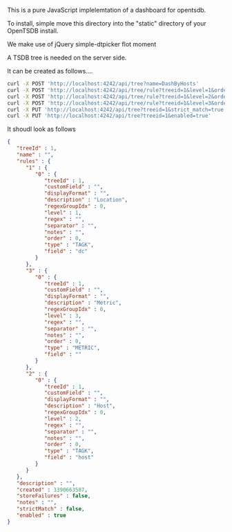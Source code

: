 This is a pure JavaScript implelemtation of a dashboard for 
opentsdb.

To install, simple move this directory into the "static" directory of your
OpenTSDB install.

We make use of
  jQuery
  simple-dtpicker
  flot 
  moment

A TSDB tree is needed on the server side.

It can be created as follows....

```sh
curl -X POST 'http://localhost:4242/api/tree?name=DashByHosts'
curl -X POST 'http://localhost:4242/api/tree/rule?treeid=1&level=1&order=0&type=TAGK&field=dc&description=Location'
curl -X POST 'http://localhost:4242/api/tree/rule?treeid=1&level=2&order=0&type=TAGK&field=host&description=Host'
curl -X POST 'http://localhost:4242/api/tree/rule?treeid=1&level=3&order=0&type=METRIC&description=Metric'
curl -X PUT 'http://localhost:4242/api/tree?treeid=1&strict_match=true'
curl -X PUT 'http://localhost:4242/api/tree?treeid=1&enabled=true'
```

It shoudl look as follows

```json
{
   "treeId" : 1,
   "name" : "",
   "rules" : {
      "1" : {
         "0" : {
            "treeId" : 1,
            "customField" : "",
            "displayFormat" : "",
            "description" : "Location",
            "regexGroupIdx" : 0,
            "level" : 1,
            "regex" : "",
            "separator" : "",
            "notes" : "",
            "order" : 0,
            "type" : "TAGK",
            "field" : "dc"
         }
      },
      "3" : {
         "0" : {
            "treeId" : 1,
            "customField" : "",
            "displayFormat" : "",
            "description" : "Metric",
            "regexGroupIdx" : 0,
            "level" : 3,
            "regex" : "",
            "separator" : "",
            "notes" : "",
            "order" : 0,
            "type" : "METRIC",
            "field" : ""
         }
      },
      "2" : {
         "0" : {
            "treeId" : 1,
            "customField" : "",
            "displayFormat" : "",
            "description" : "Host",
            "regexGroupIdx" : 0,
            "level" : 2,
            "regex" : "",
            "separator" : "",
            "notes" : "",
            "order" : 0,
            "type" : "TAGK",
            "field" : "host"
         }
      }
   },
   "description" : "",
   "created" : 1390663587,
   "storeFailures" : false,
   "notes" : "",
   "strictMatch" : false,
   "enabled" : true
}
```
